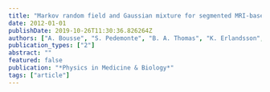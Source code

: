 ```yaml
---
title: "Markov random field and Gaussian mixture for segmented MRI-based partial volume correction in PET"
date: 2012-01-01
publishDate: 2019-10-26T11:30:36.826264Z
authors: ["A. Bousse", "S. Pedemonte", "B. A. Thomas", "K. Erlandsson", "S. Ourselin", "S. Arridge", "B. F. Hutton"]
publication_types: ["2"]
abstract: ""
featured: false
publication: "*Physics in Medicine & Biology*"
tags: ["article"]
---
```


